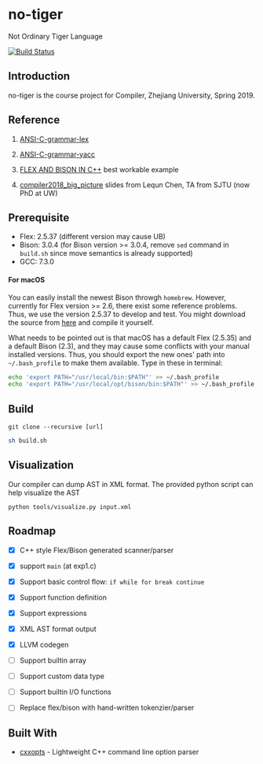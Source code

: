 # no-tiger
Not Ordinary Tiger Language 

[![Build Status](https://travis-ci.com/TH3CHARLie/no-tiger.svg?branch=master)](https://travis-ci.com/TH3CHARLie/no-tiger)

## Introduction

no-tiger is the course project for Compiler, Zhejiang University, Spring 2019.

## Reference

1. [ANSI-C-grammar-lex](http://www.quut.com/c/ANSI-C-grammar-l-2011.html)

2. [ANSI-C-grammar-yacc](http://www.quut.com/c/ANSI-C-grammar-y-2011.html)

3. [FLEX AND BISON IN C++](http://www.jonathanbeard.io/tutorials/FlexBisonC++) best workable example

4. [compiler2018_big_picture](https://acm.sjtu.edu.cn/w/images/b/b5/Compiler2018_big_picture.pdf) slides from Lequn Chen, TA from SJTU (now PhD at UW)

## Prerequisite

- Flex: 2.5.37 (different version may cause UB)
- Bison: 3.0.4 (for Bison version >= 3.0.4, remove ```sed``` command in ```build.sh``` since move semantics is already supported)
- GCC: 7.3.0

#### For macOS

You can easily install the newest Bison throwgh `homebrew`. However, currently for Flex version >= 2.6, there exist some reference problems. Thus, we use the version 2.5.37 to develop and test. You might download the source from [here](<https://github.com/westes/flex/releases/tag/flex-2.5.37>) and compile it yourself.

What needs to be pointed out is that macOS has a default Flex (2.5.35) and a default Bison (2.3), and they may cause some conflicts with your manual installed versions. Thus, you should export the new ones' path into `~/.bash_profile` to make them available. Type in these in terminal:

```bash
echo 'export PATH="/usr/local/bin:$PATH"' >> ~/.bash_profile
echo 'export PATH="/usr/local/opt/bison/bin:$PATH"' >> ~/.bash_profile
```


## Build
```
git clone --recursive [url]
```

```bash
sh build.sh
```

## Visualization
Our compiler can dump AST in XML format. The provided python script can help visualize the AST
```
python tools/visualize.py input.xml
```

## Roadmap

- [x] C++ style Flex/Bison generated scanner/parser

- [x] support `main` (at exp1.c)

- [x] Support basic control flow: ```if while for break continue ```

- [x] Support function definition

- [x] Support expressions

- [x] XML AST format output

- [x] LLVM codegen

- [ ] Support builtin array

- [ ] Support custom data type

- [ ] Support builtin I/O functions

- [ ] Replace flex/bison with hand-written tokenzier/parser

## Built With

- [cxxopts](https://github.com/jarro2783/cxxopts) - Lightweight C++ command line option parser
